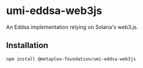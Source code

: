 # umi-eddsa-web3js

An Eddsa implementation relying on Solana's web3.js.

## Installation

```sh
npm install @metaplex-foundation/umi-eddsa-web3js
```
